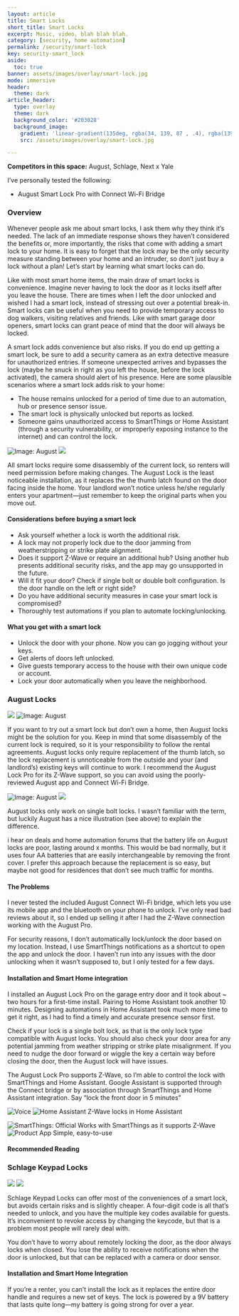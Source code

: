 ```yaml
---
layout: article
title: Smart Locks
short_title: Smart Locks
excerpt: Music, video, blah blah blah.
category: [security, home automation]
permalink: /security/smart-lock
key: security-smart_lock
aside:
  toc: true
banner: assets/images/overlay/smart-lock.jpg
mode: immersive
header:
  theme: dark
article_header:
  type: overlay
  theme: dark
  background_color: '#203028'
  background_image:
    gradient: 'linear-gradient(135deg, rgba(34, 139, 87 , .4), rgba(139, 34, 139, .4))'
    src: /assets/images/overlay/smart-lock.jpg

---
```


<!--more-->



**Competitors in this space:** August, Schlage, Next x Yale

I’ve personally tested the following:

- August Smart Lock Pro with Connect Wi-Fi Bridge

### Overview
Whenever people ask me about smart locks, I ask them why they think it’s needed. The lack of an immediate response shows they haven’t considered the benefits or, more importantly, the risks that come with adding a smart lock to your home. It is easy to forget that the lock may be the only security measure standing between your home and an intruder, so don’t just buy a lock without a plan! Let’s start by learning what smart locks can do.

Like with most smart home items, the main draw of smart locks is convenience. Imagine never having to lock the door as it locks itself after you leave the house. There are times when I left the door unlocked and wished I had a smart lock, instead of stressing out over a potential break-in. Smart locks can be useful when you need to provide temporary access to dog walkers, visiting relatives and friends.  Like with smart garage door openers, smart locks can grant peace of mind that the door will always be locked. 

A smart lock adds convenience but also risks. If you do end up getting a smart lock, be sure to add a security camera as an extra detective measure for unauthorized entries. If someone unexpected arrives and bypasses the lock (maybe he snuck in right as you left the house, before the lock activated), the camera should alert of his presence. Here are some plausible scenarios where a smart lock adds risk to your home:


- The house remains unlocked for a period of time due to an automation, hub or presence sensor issue.
- The smart lock is physically unlocked but reports as locked. 
- Someone gains unauthorized access to SmartThings or Home Assistant (through a security vulnerability, or improperly exposing instance to the internet) and can control the lock.


![Image: August](https://d2mxuefqeaa7sj.cloudfront.net/s_6F2D06D13ED5B646A7B3ABF92554F4B018DC3C58310A9D7A5EC1772E423FF837_1551547842481_smart_lock-august-install.jpg)
![](https://d2mxuefqeaa7sj.cloudfront.net/s_6F2D06D13ED5B646A7B3ABF92554F4B018DC3C58310A9D7A5EC1772E423FF837_1551547850466_whitespace.png)


All smart locks require some disassembly of the current lock, so renters will need permission before making changes. The August Lock is the least noticeable installation, as it replaces the the thumb latch found on the door facing inside the home. Your landlord won’t notice unless he/she regularly enters your apartment—just remember to keep the original parts when you move out.

#### Considerations before buying a smart lock

- Ask yourself whether a lock is worth the additional risk.
- A lock may not properly lock due to the door jamming from weatherstripping or strike plate alignment. 
- Does it support Z-Wave or require an additional hub? Using another hub presents additional security risks, and the app may go unsupported in the future. 
- Will it fit your door? Check if single bolt or double bolt configuration. Is the door handle on the left or right side?
- Do you have additional security measures in case your smart lock is compromised?
- Thoroughly test automations if you plan to automate locking/unlocking.

#### What you get with a smart lock

- Unlock the door with your phone. Now you can go jogging without your keys.
- Get alerts of doors left unlocked.
- Give guests temporary access to the house with their own unique code or account.
- Lock your door automatically when you leave the neighborhood.

### August Locks
![](https://d2mxuefqeaa7sj.cloudfront.net/s_6F2D06D13ED5B646A7B3ABF92554F4B018DC3C58310A9D7A5EC1772E423FF837_1551548245683_august_logo.png)
![Image: August](https://d2mxuefqeaa7sj.cloudfront.net/s_6F2D06D13ED5B646A7B3ABF92554F4B018DC3C58310A9D7A5EC1772E423FF837_1551548259556_smart_lock-august-photo.jpg)


If you want to try out a smart lock but don’t own a home, then August locks might be the solution for you. Keep in mind that some disassembly of the current lock is required, so it is your responsibility to follow the rental agreements. August locks only require replacement of the thumb latch, so the lock replacement is unnoticeable from the outside and your (and landlord’s) existing keys will continue to work. I recommend the August Lock Pro for its Z-Wave support, so you can avoid using the poorly-reviewed August app and Connect Wi-Fi Bridge.


![Image: August](https://d2mxuefqeaa7sj.cloudfront.net/s_6F2D06D13ED5B646A7B3ABF92554F4B018DC3C58310A9D7A5EC1772E423FF837_1551550807859_august_compatibility.png)
![](https://d2mxuefqeaa7sj.cloudfront.net/s_6F2D06D13ED5B646A7B3ABF92554F4B018DC3C58310A9D7A5EC1772E423FF837_1551550829478_whitespace.png)


August locks only work on single bolt locks. I wasn’t familiar with the term, but luckily August has a nice illustration (see above) to explain the difference.

i hear on deals and home automation forums that the battery life on August locks are poor, lasting around x months. This would be bad normally, but it uses four AA batteries that are easily interchangeable by removing the front cover. I prefer this approach because the replacement is so easy, but maybe not good for residences that don’t see much traffic for months.

#### The Problems
I never tested the included August Connect Wi-Fi bridge, which lets you use its mobile app and the bluetooth on your phone to unlock. I’ve only read bad reviews about it, so I ended up selling it after I had the Z-Wave connection working with the August Pro. 

For security reasons, I don’t automatically lock/unlock the door based on my location. Instead, I use SmartThings notifications as a shortcut to open the app and unlock the door. I haven’t run into any issues with the door unlocking when it wasn’t supposed to, but I only tested for a few days. 

#### Installation and Smart Home integration
I installed an August Lock Pro on the garage entry door and it took about ~ two hours for a first-time install. Pairing to Home Assistant took another 10 minutes. Designing automations in Home Assistant  took much more time to get it right, as I had to find a timely and accurate presence sensor first. 

Check if your lock is a single bolt lock, as that is the only lock type compatible with August locks.  You should also check your door area for any potential jamming from weather stripping or strike plate misalignment. If you need to nudge the door forward or wiggle the key a certain way before closing the door, then the August lock will have issues.

The August Lock Pro supports Z-Wave, so I’m able to control the lock with SmartThings and Home Assistant. Google Assistant is supported through the Connect bridge or by association through SmartThings and Home Assistant integration.  Say “lock the front door in 5 minutes”


![Voice](https://d2mxuefqeaa7sj.cloudfront.net/s_6F2D06D13ED5B646A7B3ABF92554F4B018DC3C58310A9D7A5EC1772E423FF837_1543622841706_google_assistant.jpg)
![Home Assistant Z-Wave locks in Home Assistant](https://d2mxuefqeaa7sj.cloudfront.net/s_6F2D06D13ED5B646A7B3ABF92554F4B018DC3C58310A9D7A5EC1772E423FF837_1551550444139_smart_lock-august-ha.png)

![SmartThings: Official Works with SmartThings as it supports Z-Wave](https://d2mxuefqeaa7sj.cloudfront.net/s_6F2D06D13ED5B646A7B3ABF92554F4B018DC3C58310A9D7A5EC1772E423FF837_1543439973594_st-nest.png)
![Product App Simple, easy-to-use](https://d2mxuefqeaa7sj.cloudfront.net/s_6F2D06D13ED5B646A7B3ABF92554F4B018DC3C58310A9D7A5EC1772E423FF837_1543441089611_nest-app.png)


#### Recommended Reading


### Schlage Keypad Locks

![](https://d2mxuefqeaa7sj.cloudfront.net/s_6F2D06D13ED5B646A7B3ABF92554F4B018DC3C58310A9D7A5EC1772E423FF837_1551549479795_schlage_logo.png)
![](https://d2mxuefqeaa7sj.cloudfront.net/s_6F2D06D13ED5B646A7B3ABF92554F4B018DC3C58310A9D7A5EC1772E423FF837_1551549266302_smart_lock-schlage_keypad_lock-product.JPG)


Schlage Keypad Locks can offer most of the conveniences of a smart lock, but avoids certain risks and is slightly cheaper. A four-digit code is all that’s needed to unlock, and you have the multiple key codes available for guests. It’s inconvenient to revoke access by changing the keycode, but that is a problem most people will rarely deal with.

You don’t have to worry about remotely locking the door, as the door always locks when closed. You lose the ability to receive notifications when the door is unlocked, but that can be replaced with a camera or door sensor.

#### Installation and Smart Home Integration
If you’re a renter, you can’t install the lock as it replaces the entire door handle and requires a new set of keys.  The lock is powered by a 9V battery that lasts quite long—my battery is going strong for over a year.